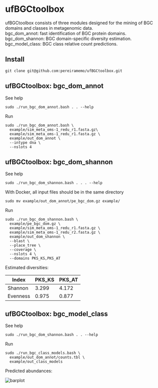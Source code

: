 # ufBGCtoolbox
ufBGCtoolbox consists of three modules designed for the mining of BGC domains 
and classes in metagenomic data.  
bgc_dom_annot: fast identification of BGC protein domains.  
bgc_dom_shannon: BGC domain-specific diversity estimation.  
bgc_model_class: BGC class relative count predictions.  

## Install

```
git clone git@github.com:pereiramemo/ufBGCtoolbox.git
```

## ufBGCtoolbox: bgc_dom_annot

See help
```
sudo ./run_bgc_dom_annot.bash . . --help
```

Run 
```
sudo ./run_bgc_dom_annot.bash \
  example/sim_meta_oms-1_redu_r1.fasta.gz\
  example/sim_meta_oms-1_redu_r1.fasta.gz \
  example/out_dom_annot \
  --intype dna \
  --nslots 4
```

## ufBGCtoolbox: bgc_dom_shannon

See help
```
sudo ./run_bgc_dom_shannon.bash . . . --help
```

With Docker, all input files should be in the same directory

```
sudo mv example/out_dom_annot/pe_bgc_dom.gz example/
```
Run
```
sudo ./run_bgc_dom_shannon.bash \
  example/pe_bgc_dom.gz \
  example/sim_meta_oms-1_redu_r1.fasta.gz \
  example/sim_meta_oms-1_redu_r2.fasta.gz \
  example/out_dom_shannon \
  --blast \
  --place_tree \
  --coverage \
  --nslots 4 \
  --domains PKS_KS,PKS_AT
```

Estimated diversities:

Index | PKS_KS | PKS_AT
---|---|---
Shannon | 3.299 | 4.172
Evenness | 0.975 | 0.877	


## ufBGCtoolbox: bgc_model_class

See help
```
sudo ./run_bgc_dom_shannon.bash . . --help
```

Run 
```
sudo ./run_bgc_class_models.bash \
  example/out_dom_annot/counts.tbl \
  example/out_class_models
```

Predicted abundances:

![barplot](https://github.com/pereiramemo/ufBGCtoolbox/blob/master/example/bgc_class_pred.png)

